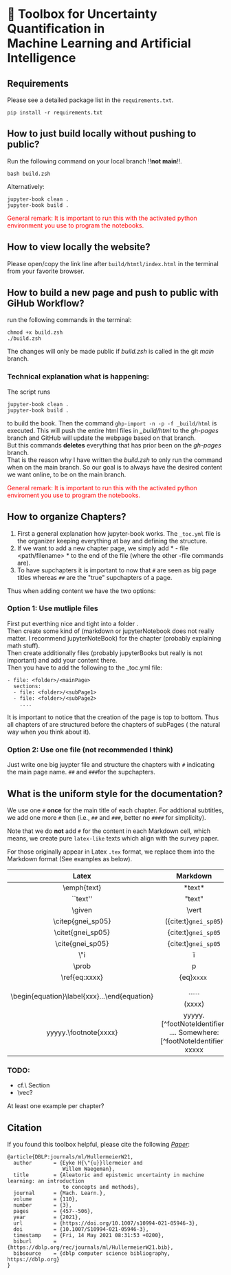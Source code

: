 # 🧰 Toolbox for Uncertainty Quantification in <br> Machine Learning and Artificial Intelligence

## Requirements 
Please see a detailed package list in the `requirements.txt`. 
```
pip install -r requirements.txt
```

## How to just build locally without pushing to public?
Run the following command on your local branch !!**not main**!!.
```
bash build.zsh
```
Alternatively:
```
jupyter-book clean .
jupyter-book build .
```
<span style="color: red">
General remark: It is important to run this with the activated python environment you use to program the notebooks.</span>

## How to view locally the website?
Please open/copy the link line after `build/htmtl/index.html` in the terminal from your favorite browser.

## How to build a new page and push to public with GiHub Workflow?
run the following commands in the terminal:
```
chmod +x build.zsh
./build.zsh
``` 

The changes will only be made public if *build.zsh* is called in the git *main* branch. 

### Technical explanation what is happening:
The script runs 
``` 
jupyter-book clean .
jupyter-book build .
```
to build the book. Then the command ```ghp-import -n -p -f _build/html``` is executed.
This will push the entire html files in *_build/html* to the *gh-pages* branch and GitHub will update the webpage based on that branch. \
But this commands **deletes** everything that has prior been on the *gh-pages* branch. \
That is the reason why I have written the *build.zsh* to only run the command when on the main branch.
So our goal is to always have the desired content we want online, to be on the main branch.

<span style="color: red">
General remark: It is important to run this with the activated python enviroment you use to program the notebooks.</span>

## How to organize Chapters?
1. First a general explanation how jupyter-book works. The `_toc.yml` file is the organizer keeping everything at bay and defining the structure.
1. If we want to add a new chapter page, we simply add * - file <path/filename> * to the end of the file (where the other -file commands are). 
1. To have supchapters it is important to now that `#` are seen as big page titles whereas `##` are the "true" supchapters of a page. 

Thus when adding content we have the two options:
### Option 1: Use mutliple files
First put everthing nice and tight into a folder *<folder>*. \
Then create some kind of <mainPage> (markdown or jupyterNotebook does not really matter. I recommend jupyterNoteBook) for the chapter (probably explaining math stuff). \
Then create additionally files (probably jupyterBooks but really is not important) and add your content there.\
Then you have to add the following to the _toc.yml file:
```
- file: <folder>/<mainPage>
  sections:
  - file: <folder>/<subPage1>
  - file: <folder>/<subPage2>
    ....
```
It is important to notice that the creation of the page is top to bottom.
Thus all chapters of <mainPage> are structured before the chapters of subPages ( the natural way when you think about it).

### Option 2: Use one file (not recommended I think)
Just write one big juypter file and structure the chapters with `#` indicating the main page name. `##` and `###`for the supchapters.

## What is the uniform style for the documentation?

We use one `#` **once** for the main title of each chapter. 
For addtional subtitles, we add one more `#` then (i.e., `##` and `###`, better no `####` for simplicity). 

Note that we do **not** add `#` for the content in each Markdown cell, 
which means, we create pure `latex-like` texts which align with the survey paper. 

For those originally appear in Latex `.tex` format, 
we replace them into the Markdown format (See examples as below).

| Latex            | Markdown            |
|:----------------:|:-------------------:|
| \emph{text}      | \*text\*    |
| ``text''         | "text" |
| \given           | \vert  |
| \citep{gnei_sp05}| ({cite:t}`gnei_sp05`)  |
| \citet{gnei_sp05} | {cite:t}`gnei_sp05`  |
| \cite{gnei_sp05} | {cite:t}`gnei_sp05`  |
| \\"i             | ï  |
| \prob            | p |
| \ref{eq:xxxx}    | {eq}`xxxx` |
| \begin{equation}\label{xxx}...\end{equation} | $$......$$(xxxx) |
| yyyyy.\footnote{xxxx} | yyyyy.[^footNoteIdentifier] .... Somewhere: [^footNoteIdentifier]: xxxxx |

### TODO: 
- cf.\ Section
- \vec?

At least one example per chapter?

## Citation
If you found this toolbox helpful, please cite the following [_Paper_](https://link.springer.com/article/10.1007/s10994-021-05946-3):

```
@article{DBLP:journals/ml/HullermeierW21,
  author       = {Eyke H{\"{u}}llermeier and
                  Willem Waegeman},
  title        = {Aleatoric and epistemic uncertainty in machine learning: an introduction
                  to concepts and methods},
  journal      = {Mach. Learn.},
  volume       = {110},
  number       = {3},
  pages        = {457--506},
  year         = {2021},
  url          = {https://doi.org/10.1007/s10994-021-05946-3},
  doi          = {10.1007/S10994-021-05946-3},
  timestamp    = {Fri, 14 May 2021 08:31:53 +0200},
  biburl       = {https://dblp.org/rec/journals/ml/HullermeierW21.bib},
  bibsource    = {dblp computer science bibliography, https://dblp.org}
}
```
